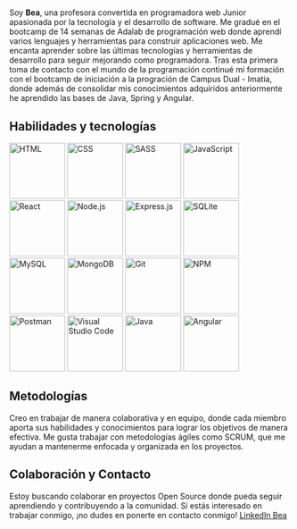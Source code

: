 # <title> Hello World </title>

Soy **Bea**, una profesora convertida en programadora web Junior apasionada por la tecnología y el desarrollo de software. Me gradué en el bootcamp de 14 semanas de Adalab de programación web donde aprendí varios lenguajes y herramientas para construir aplicaciones web. Me encanta aprender sobre las últimas tecnologías y herramientas de desarrollo para seguir mejorando como programadora.
Tras esta primera toma de contacto con el mundo de la programación continué mi formación con el bootcamp de iniciación a la progración de Campus Dual - Imatia, donde además de consolidar mis conocimientos adquiridos anteriormente he aprendido las bases de Java, Spring y Angular.

## Habilidades y tecnologías

<img src="https://user-images.githubusercontent.com/115733488/233001621-a043f89e-205a-44ce-8c7e-fe268d2c00a7.png" alt="HTML" width="100"/>
<img src="https://user-images.githubusercontent.com/115733488/233001666-97ea5d9c-80cc-4d20-a149-112c1ea2ef61.png" alt="CSS" width="100"/>
<img src="https://user-images.githubusercontent.com/115733488/233001714-07d1f74f-043c-4018-a108-1701942c7a03.png" alt="SASS" width="100"/>
<img src="https://user-images.githubusercontent.com/115733488/233001748-7196491e-9831-4e09-ac53-eb220f16e97a.png" alt="JavaScript" width="100"/>
<img src="https://user-images.githubusercontent.com/115733488/233001811-99623674-9304-4e74-b543-22df2422249d.png" alt="React" width="100"/>
<img src="https://user-images.githubusercontent.com/115733488/233002839-9970f23c-e01a-4f1f-89af-9955bbb863a9.png" alt="Node.js" width="100"/>
<img src="https://user-images.githubusercontent.com/115733488/233002895-991cf431-ceca-41f9-afa3-bd7fb927ca8e.png" alt="Express.js" width="100"/>
<img src="https://user-images.githubusercontent.com/115733488/233002915-512eacd7-2f66-4e07-91d0-6afb4e005cef.png" alt="SQLite" width="100"/>
<img src="https://user-images.githubusercontent.com/115733488/233002964-40e22d88-3bed-402c-9003-7fce2f0f1197.png" alt="MySQL" width="100"/>
<img src="https://upload.wikimedia.org/wikipedia/commons/thumb/9/93/MongoDB_Logo.svg/2560px-MongoDB_Logo.svg.png" alt="MongoDB" width="100"/>
<img src="https://user-images.githubusercontent.com/115733488/233003206-cdbc3be1-f230-4ced-b868-a371bef27e67.png" alt="Git" width="100"/>
<img src="https://user-images.githubusercontent.com/115733488/233003231-11bfd4c5-6615-40db-85c8-e8015a6878cf.png" alt="NPM" width="100"/>
<img src="https://user-images.githubusercontent.com/115733488/233003251-2fd8d891-7a42-473b-b3e2-d69fac3f6657.png" alt="Postman" width="100"/>
<img src="https://user-images.githubusercontent.com/115733488/233003295-7ebd744d-cd56-4c27-a436-3eb8dfa065de.png" alt="Visual Studio Code" width="100"/>
<img src="https://cdn.icon-icons.com/icons2/2699/PNG/512/java_logo_icon_168609.png" alt="Java" width="100"/>
<img src="https://cdn.icon-icons.com/icons2/2699/PNG/512/angular_logo_icon_169598.png" alt="Angular" width="100"/>


## Metodologías

Creo en trabajar de manera colaborativa y en equipo, donde cada miembro aporta sus habilidades y conocimientos para lograr los objetivos de manera efectiva. Me gusta trabajar con metodologías ágiles como SCRUM, que me ayudan a mantenerme enfocada y organizada en los proyectos.

## Colaboración y Contacto

Estoy buscando colaborar en proyectos Open Source donde pueda seguir aprendiendo y contribuyendo a la comunidad. Si estás interesado en trabajar conmigo, ¡no dudes en ponerte en contacto conmigo! [LinkedIn Bea](https://www.linkedin.com/in/bea-figueroa/)
